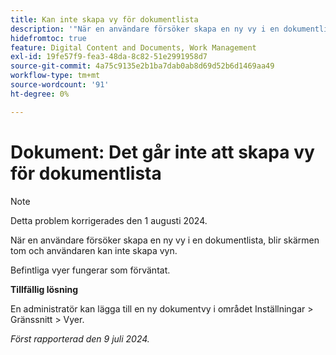 ```yaml
---
title: Kan inte skapa vy för dokumentlista
description: '"När en användare försöker skapa en ny vy i en dokumentlista, blir skärmen tom och användaren kan inte skapa vyn. '''
hidefromtoc: true
feature: Digital Content and Documents, Work Management
exl-id: 19fe57f9-fea3-48da-8c82-51e2991958d7
source-git-commit: 4a75c9135e2b1ba7dab0ab8d69d52b6d1469aa49
workflow-type: tm+mt
source-wordcount: '91'
ht-degree: 0%

---
```


# Dokument: Det går inte att skapa vy för dokumentlista

>[!NOTE]
>
>Detta problem korrigerades den 1 augusti 2024.

När en användare försöker skapa en ny vy i en dokumentlista, blir skärmen tom och användaren kan inte skapa vyn.

Befintliga vyer fungerar som förväntat.

**Tillfällig lösning**

En administratör kan lägga till en ny dokumentvy i området Inställningar > Gränssnitt > Vyer.

_Först rapporterad den 9 juli 2024._

